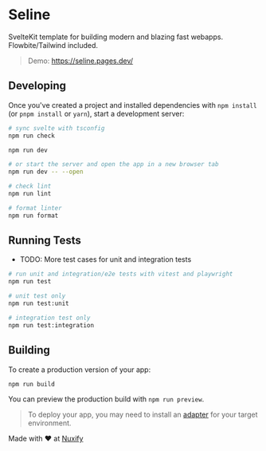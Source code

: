 # Seline

SvelteKit template for building modern and blazing fast webapps. Flowbite/Tailwind included.

> Demo: https://seline.pages.dev/

## Developing

Once you've created a project and installed dependencies with `npm install` (or `pnpm install` or `yarn`), start a development server:

```bash
# sync svelte with tsconfig
npm run check

npm run dev

# or start the server and open the app in a new browser tab
npm run dev -- --open

# check lint
npm run lint

# format linter
npm run format
```

## Running Tests

- TODO: More test cases for unit and integration tests

```bash
# run unit and integration/e2e tests with vitest and playwright
npm run test

# unit test only
npm run test:unit

# integration test only
npm run test:integration
```
## Building

To create a production version of your app:

```bash
npm run build
```

You can preview the production build with `npm run preview`.

> To deploy your app, you may need to install an [adapter](https://kit.svelte.dev/docs/adapters) for your target environment.

Made with ❤️ at [Nuxify](https://nuxify.tech)
